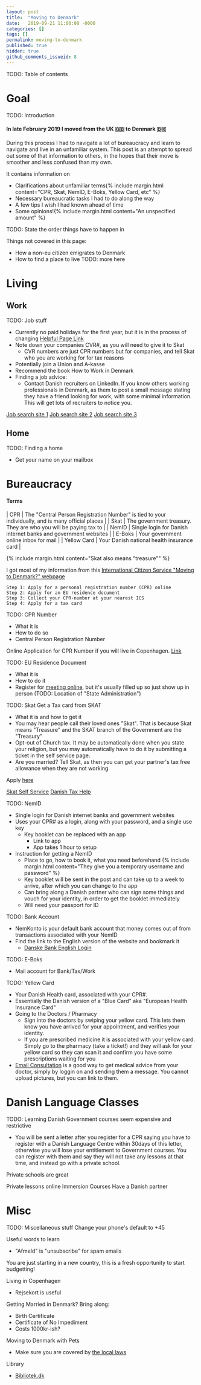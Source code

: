 ```yaml
---
layout: post
title:  "Moving to Denmark"
date:   2019-09-21 11:00:00 -0000
categories: []
tags: []
permalink: moving-to-denmark
published: true
hidden: true
github_comments_issueid: 8
---
```



TODO: Table of contents

# Goal

TODO: Introduction

#### In late February 2019 I moved from the UK :uk: to Denmark :denmark:

During this process I had to navigate a lot of bureaucracy and learn to navigate and live in an unfamiliar system. This post is an attempt to spread out some of that information to others, in the hopes that their move is smoother and less confused than my own.

It contains information on 
 - Clarifications about unfamiliar terms{% include margin.html content="CPR, Skat, NemID, E-Boks, Yellow Card, etc" %}
 - Necessary bureaucratic tasks I had to do along the way
 - A few tips I wish I had known ahead of time
 - Some opinions!{% include margin.html content="An unspecified amount" %}


TODO: State the order things have to happen in

Things not covered in this page:
 - How a non-eu citizen emigrates to Denmark
 - How to find a place to live
TODO: more here


# Living

## Work
TODO: Job stuff

 - Currently no paid holidays for the first year, but it is in the process of changing [Helpful Page Link][New Danish Holiday Law]
 - Note down your companies CVR#, as you will need to give it to Skat
   - CVR numbers are just CPR numbers but for companies, and tell Skat who you are working for for tax reasons
 - Potentially join a Union and A-kasse
 - Recommend the book How to Work in Denmark
 - Finding a job advice:
   - Contact Danish recruiters on LinkedIn. If you know others working professionals in Denmark, as them to post a small message stating they have a friend looking for work, with some minimal information. This will get lots of recruiters to notice you.


[Job search site 1][Danish Job Search jobnet]
[Job search site 2][Danish Job Search jobsincopenhagen]
[Job search site 3][Danish Job Search workindenmark]



## Home
TODO: Finding a home

 - Get your name on your mailbox


# Bureaucracy

#### Terms

| CPR | The "Central Person Registration Number" is tied to your individually, and is many official places |
| Skat | The government treasury. They are who you will be paying tax to | 
| NemID | Single login for Danish internet banks and government websites |
| E-Boks | Your government online inbox for mail |
| Yellow Card | Your Danish national health insurance card |

{% include margin.html content="Skat also means \"treasure\"" %}


I got most of my information from this [International Citizen Service "Moving to Denmark?" webpage][International Citizen Service]


```
Step 1: Apply for a personal registration number (CPR) online
Step 2: Apply for an EU residence document
Step 3: Collect your CPR-number at your nearest ICS
Step 4: Apply for a tax card
```


TODO: CPR Number
 - What it is
 - How to do so
 - Central Person Registration Number

Online Application for CPR Number if you will live in Copenhagen. [Link][CPR Number Application Copenhagen]


TODO: EU Residence Document
 - What it is
 - How to do it
 - Register for [meeting online][State Admin Book Time], but it's usually filled up so just show up in person (TODO: Location of "State Administration")

[State Admin Book Time]: https://kk.reservertid.nu/Time/1057?pid=1113


TODO: Skat
Get a Tax card from SKAT
 - What it is and how to get it
 - You may hear people call their loved ones "Skat". That is because Skat means "Treasure" and the SKAT branch of the Government are the "Treasury"
 - Opt-out of Church tax. It may be automatically done when you state your religion, but you may automatically have to do it by submitting a ticket in the self service page.
 - Are you married? Tell Skat, as then you can get your partner's tax free allowance when they are not working


Apply [here][Skat Tax Card Application]

[Skat Self Service][Skat Self Service]
[Danish Tax Help][Tax Help]




TODO: NemID
 - Single login for Danish internet banks and government websites
 - Uses your CPR# as a login, along with your password, and a single use key
   - Key booklet can be replaced with an app
     - Link to app
     - App takes 1 hour to setup
 - Instruction for getting a NemID
   - Place to go, how to book it, what you need beforehand {% include margin.html content="They give you a temporary username and password" %}
   - Key booklet will be sent in the post and can take up to a week to arrive, after which you can change to the app
   - Can bring along a Danish partner who can sign some things and vouch for your identity, in order to get the booklet immediately 
   - Will need your passport for ID


TODO: Bank Account
 - NemKonto is your default bank account that money comes out of from transactions associated with your NemID
 - Find the link to the English version of the website and bookmark it
   - [Danske Bank English Login][Danske Bank English Login]

TODO: E-Boks
 - Mail account for Bank/Tax/Work

TODO: Yellow Card
 - Your Danish Health card, associated with your CPR#.
 - Essentially the Danish version of a "Blue Card" aka "European Health Insurance Card"
 - Going to the Doctors / Pharmacy
   - Sign into the doctors by swiping your yellow card. This lets them know you have arrived for your appointment, and verifies your identity.
   - If you are prescribed medicine it is associated with your yellow card. Simply go to the pharmacy (take a ticket!) and they will ask for your yellow card so they can scan it and confirm you have some prescriptions waiting for you
 - [Email Consultation][EmailKonsultation.dk] is a good way to get medical advice from your doctor, simply by loggin on and sending them a message. You cannot upload pictures, but you can link to them.

# Danish Language Classes

TODO: Learning Danish
Government courses seem expensive and restrictive
- You will be sent a letter after you register for a CPR saying you have to register with a Danish Language Centre within 30days of this letter, otherwise you will lose your entitlement to Government courses. You can register with them and say they will not take any lessons at that time, and instead go with a private school.

Private schools are great

Private lessons online
Immersion Courses
Have a Danish partner


# Misc

TODO: Miscellaneous stuff
Change your phone's default to +45

Useful words to learn
 - "Afmeld" is "unsubscribe" for spam emails

You are just starting in a new country, this is a fresh opportunity to start budgetting!

Living in Copenhagen
 - Rejsekort is useful



Getting Married in Denmark? Bring along:
 - Birth Certificate
 - Certificate of No Impediment
 - Costs 1000kr-ish?


Moving to Denmark with Pets
 - Make sure you are covered by [the local laws][Importing Pets to Denmark]

Library
 - [Bibliotek.dk][Bibliotek]



<!----------------------------->
<!---------- Links ------------>
<!----------------------------->

<!-- Bureaucracy -->
[CPR Number Application Copenhagen]: https://ihcph.kk.dk/indhold/more-3-months-2

[International Citizen Service]: http://icitizen.dk/

[Skat Tax Card Application]: https://skat.dk/skat.aspx?oid=2244407&vid=0
[Skat Self Service]: https://www.tastselv.skat.dk/
[Tax Help]: https://www.skat.dk/SKAT.aspx?oId=3099


[Danske Bank English Login]: https://danskebank.dk/en/personal/help?n-login=pbnetbank

[EmailKonsultation.dk]: https://emailkonsultation.dk/

<!-- Jobs -->
[Danish Job Search jobnet]: https://job.jobnet.dk/CV/frontpage
[Danish Job Search jobsincopenhagen]: http://www.jobsincopenhagen.com/
[Danish Job Search workindenmark]: https://www.workindenmark.dk/

[New Danish Holiday Law]: https://community.visma.com/t5/Vejledninger-i-Visma-Outsourcing/The-new-Danish-Holiday-Law-English-version/ta-p/133245


<!-- Misc -->
[Importing Pets to Denmark]: https://www.foedevarestyrelsen.dk/english/ImportExport/Travelling_with_pet_animals/Other_pets/Pages/default.aspx

[Bibliotek]: https://bibliotek.dk/







[ICS Job Help]: http://icitizen.dk/Workindenmark/Website/Find-a-job

[CVR Search Site]: https://datacvr.virk.dk




[Danish Tax Number]: https://skat.dk/skat.aspx?oid=2246935&ik_navn=transport


